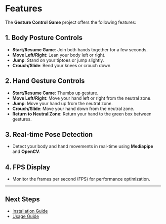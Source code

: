 # Features

The **Gesture Control Game** project offers the following features:

## 1. **Body Posture Controls**
- **Start/Resume Game**: Join both hands together for a few seconds.
- **Move Left/Right**: Lean your body left or right.
- **Jump**: Stand on your tiptoes or jump slightly.
- **Crouch/Slide**: Bend your knees or crouch down.

## 2. **Hand Gesture Controls**
- **Start/Resume Game**: Thumbs up gesture.
- **Move Left/Right**: Move your hand left or right from the neutral zone.
- **Jump**: Move your hand up from the neutral zone.
- **Crouch/Slide**: Move your hand down from the neutral zone.
- **Return to Neutral Zone**: Return your hand to the green box between gestures.

## 3. **Real-time Pose Detection**
- Detect your body and hand movements in real-time using **Mediapipe** and **OpenCV**.

## 4. **FPS Display**
- Monitor the frames per second (FPS) for performance optimization.

---

## Next Steps

- [Installation Guide](installation.md)
- [Usage Guide](usage.md)